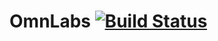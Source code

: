 # OmnLabs [![Build Status](https://api.travis-ci.org/onelson/OmnLabsRS.svg?branch=master)](https://travis-ci.org/onelson/OmnLabsRS)
